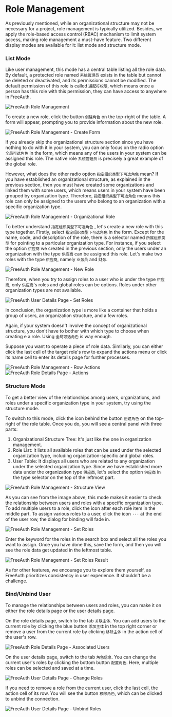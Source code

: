 # Role Management

As previously mentioned, while an organizational structure may not be necessary for a project, role management is typically utilized. Besides, we apply the role-based access control (RBAC) mechanism to limit system access, making role management a must-have feature. Two different display modes are available for it: list mode and structure mode.

### List Mode

Like user management, this mode has a central table listing all the role data. By default, a protected role named `系统管理员` exists in the table but cannot be deleted or deactivated, and its permissions cannot be modified. The default permission of this role is called `通配符权限`, which means once a person has this role with this permission, they can have access to anywhere in FreeAuth.

![FreeAuth Role Management](/assets/manual/role-management.png)

To create a new role, click the button `创建角色` on the top-right of the table. A form will appear, prompting you to provide information about the new role.

![FreeAuth Role Management - Create Form](/assets/manual/role-management-create.png)

If you already skip the organizational structure section since you have nothing to do with it in your system, you can only focus on the radio option `全局可选角色` in the form, which means any of the users in your system can be assigned this role. The native role `系统管理员` is precisely a great example of the global role.

However, what does the other radio option `指定组织类型下可选角色` mean? If you have established an organizational structure, as explained in the previous section, then you must have created some organizations and linked them with some users, which means users in your system have been grouped by organization type. Therefore, `指定组织类型下可选角色` means this role can only be assigned to the users who belong to an organization with a specific organization type.

![FreeAuth Role Management - Organizational Role](/assets/manual/role-management-organizational.png)

To better understand `指定组织类型下可选角色` , let's create a new role with this type together. Firstly, select `指定组织类型下可选角色` in the form. Except for the name, code, and description of the role, there is a selector named `所属组织类型` for pointing to a particular organization type. For instance, if you select the option `供应商` we created in the previous section, only the users under an organization with the type `供应商` can be assigned this role. Let's make two roles with the type `供应商`, namely `业务员` and `财务`.

![FreeAuth Role Management - New Role](/assets/manual/role-management-create-result.png)

Therefore, when you try to assign roles to a user who is under the type `供应商`, only `供应商`'s roles and global roles can be options. Roles under other organization types are not available.

![FreeAuth User Details Page - Set Roles](/assets/manual/user-details-set-roles.png)

In conclusion, the organization type is more like a container that holds a group of users, an  organization structure, and a few roles.

Again, if your system doesn't involve the concept of organizational structure, you don't have to bother with which type to choose when creating e a role.  Using `全局可选角色` is way enough.

Suppose you want to operate a piece of role data. Similarly, you can either click the last cell of the target role's row to expand the actions menu or click its name cell to enter its details page for further processes.

![FreeAuth Role Management - Row Actions](/assets/manual/role-management-row-actions.png)
![FreeAuth Role Details Page - Actions](/assets/manual/role-details-actions.png)

### Structure Mode

To get a better view of the relationships among users, organizations, and roles under a specific organization type in your system, try using the structure mode.

To switch to this mode, click the icon behind the button `创建角色` on the top-right of the role table. Once you do, you will see a central panel with three parts:

1. Organizational Structure Tree: It's just like the one in organization management.
2. Role List: It lists all available roles that can be used under the selected organization type, including organization-specific and global roles.
3. User Table: It displays all users who are related to any organization under the selected organization type.
Since we have established more data under the organization type `供应商`, let's select the option `供应商` in the type selector on the top of the leftmost part.

![FreeAuth Role Management - Structure View](/assets/manual/role-management-structure-view.png)

As you can see from the image above, this mode makes it easier to check the relationship between users and roles with a specific organization type. To add multiple users to a role, click the icon after each role item in the middle part. To assign various roles to a user, click the icon `···` at the end of the user row, the dialog for binding will fade in.

![FreeAuth Role Management - Set Roles](/assets/manual/role-management-set-roles.png)

Enter the keyword for the roles in the search box and select all the roles you want to assign. Once you have done this, save the form, and then you will see the role data get updated in the leftmost table.

![FreeAuth Role Management - Set Roles Result](/assets/manual/role-management-set-roles-result.png)

As for other features, we encourage you to explore them yourself, as FreeAuth prioritizes consistency in user experience. It shouldn't be a challenge. 

### Bind/Unbind User

To manage the relationships between users and roles, you can make it on either the role details page or the user details page.

On the role details page, switch to the tab `关联主体`. You can add users to the current role by clicking the blue button `添加主体` in the top right corner or remove a user from the current role by clicking `移除主体` in the action cell of the user's row.

![FreeAuth Role Details Page - Associated Users](/assets/manual/role-details-associated-users.png)

On the user details page, switch to the tab `角色信息`. You can change the current user's roles by clicking the bottom button `配置角色`. Here, multiple roles can be selected and saved at a time.

![FreeAuth User Details Page - Change Roles](/assets/manual/user-details-change-roles.png)

If you need to remove a role from the current user, click the last cell, the action cell of its row. You will see the button `移除角色`, which can be clicked to unbind the connection.

![FreeAuth User Details Page - Unbind Roles](/assets/manual/user-details-unbind-roles.png)
